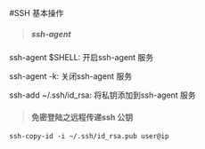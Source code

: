 #SSH 基本操作
      
> ##### ssh-agent
ssh-agent $SHELL: 开启ssh-agent 服务

ssh-agent -k: 关闭ssh-agent 服务

ssh-add ~/.ssh/id_rsa: 将私钥添加到ssh-agent 服务

> #### 免密登陆之远程传递ssh 公钥
```
ssh-copy-id -i ~/.ssh/id_rsa.pub user@ip
```